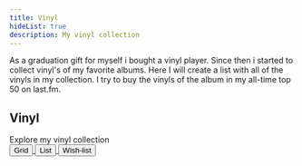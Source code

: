 ```yaml
---
title: Vinyl
hideList: true
description: My vinyl collection
---
```


As a graduation gift for myself i bought a vinyl player. Since then i started to collect vinyl's of my favorite albums. Here I will create a list with all of the vinyls in my collection. I try to buy the vinyls of the album in my all-time top 50 on last.fm.

## Vinyl
Explore my vinyl collection  
<a href="/vinyl/grid">
    <button>Grid</button>
</a>
<a href="/vinyl/list">
    <button>List</button>
</a>
<a href="/vinyl/wish_list">
    <button>Wish-list</button>
</a>